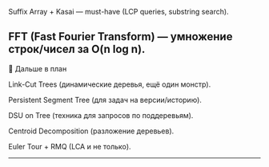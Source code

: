 


Suffix Array + Kasai — must-have (LCP queries, substring search).



FFT (Fast Fourier Transform) — умножение строк/чисел за O(n log n).
---

🎯 Дальше в план

Link-Cut Trees (динамические деревья, ещё один монстр).

Persistent Segment Tree (для задач на версии/историю).

DSU on Tree (техника для запросов по поддеревьям).

Centroid Decomposition (разложение деревьев).

Euler Tour + RMQ (LCA и не только).

---
